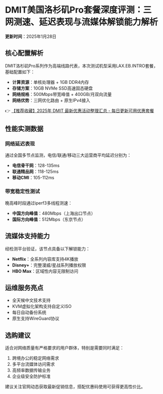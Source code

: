 # DMIT美国洛杉矶Pro套餐深度评测：三网测速、延迟表现与流媒体解锁能力解析

**更新时间**：2025年1月28日  

## 核心配置解析
DMIT洛杉矶Pro系列作为高端线路代表，本次测试机型采用LAX.EB.INTRO套餐，基础配置如下：
- **计算资源**：单核处理器 + 1GB DDR4内存
- **存储方案**：10GB NVMe SSD高速固态硬盘
- **网络规格**：500Mbps带宽峰值 + 400GB/月双向流量
- **网络优势**：三网优化路由 + 原生IPv4接入

👉 [【推荐收藏】2025年 DMIT 最新优惠活动整理汇总 - 每日更新可用优惠套餐](https://bit.ly/dmit_coupon)

## 性能实测数据
### 网络延迟表现
通过全国多节点监测，电信/联通/移动三大运营商平均延迟分别为：
- **电信骨干网**：128-135ms
- **联通精品网**：118-125ms 
- **移动CMI**：105-112ms

### 带宽稳定性测试
晚高峰时段通过iperf3多线程测速：
- **中国方向峰值**：480Mbps（上海出口节点）
- **国际方向峰值**：512Mbps（东京节点）

## 流媒体支持能力
经检测平台验证，该节点具备以下解锁能力：
- **Netflix**：全系列内容库支持4K播放
- **Disney+**：完整漫威/星战系列播放权限
- **HBO Max**：区域性内容无限制访问

## 运维服务亮点
- 全天候中文技术支持
- KVM虚拟化架构支持自定义ISO
- 每日自动备份系统
- 原生支持WireGuard协议

## 选购建议
适合对网络质量有严格要求的用户群体，特别是需要同时满足：
1. 跨境办公的稳定网络需求
2. 多平台流媒体访问需求
3. 高频率数据传输业务
4. 企业级安全防护标准

建议关注官网动态获取最新促销信息，搭配优惠码使用可获得更高性价比。